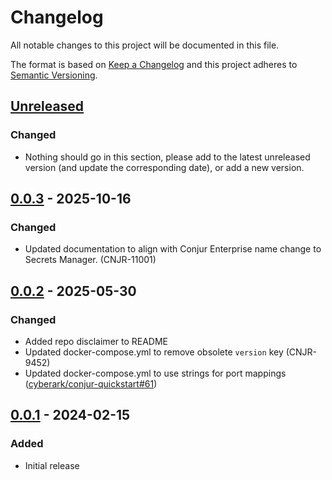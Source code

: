 # Changelog
All notable changes to this project will be documented in this file.

The format is based on [Keep a Changelog](http://keepachangelog.com/en/1.0.0/)
and this project adheres to [Semantic Versioning](http://semver.org/spec/v2.0.0.html).

## [Unreleased]

### Changed
- Nothing should go in this section, please add to the latest unreleased version
  (and update the corresponding date), or add a new version.

## [0.0.3] - 2025-10-16

### Changed
- Updated documentation to align with Conjur Enterprise name change to Secrets Manager. (CNJR-11001)

## [0.0.2] - 2025-05-30

### Changed
- Added repo disclaimer to README
- Updated docker-compose.yml to remove obsolete `version` key (CNJR-9452)
- Updated docker-compose.yml to use strings for port mappings ([cyberark/conjur-quickstart#61](https://github.com/cyberark/conjur-quickstart/pull/61))

## [0.0.1] - 2024-02-15

### Added
- Initial release

[Unreleased]: https://github.com/cyberark/conjur-quickstart/compare/v0.0.3...HEAD
[0.0.3]: https://github.com/cyberark/conjur-quickstart/releases/tag/v0.0.3
[0.0.2]: https://github.com/cyberark/conjur-quickstart/releases/tag/v0.0.2
[0.0.1]: https://github.com/cyberark/conjur-quickstart/releases/tag/v0.0.1
